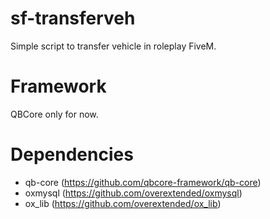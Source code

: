 # sf-transferveh
Simple script to transfer vehicle in roleplay FiveM.

# Framework
QBCore only for now.

# Dependencies
- qb-core (https://github.com/qbcore-framework/qb-core)
- oxmysql (https://github.com/overextended/oxmysql)
- ox_lib (https://github.com/overextended/ox_lib)
